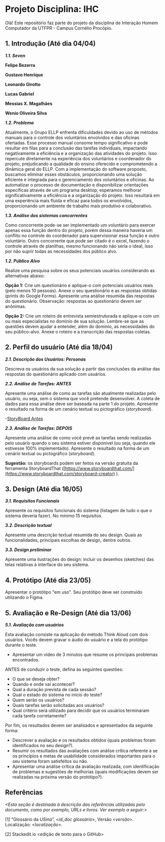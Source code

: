 
# Projeto Disciplina: IHC


Olá! Este repositório faz parte do projeto da disciplina de Interação Homem Computador da UTFPR - Campus Cornélio Procópio. 

## 1. Introdução (Até dia 04/04)

***1.1.  Seven***

**Felipe Bezerra**

**Gustavo Henrique**

**Leonardo Girotto**

**Lucas Gabriel**

**Messias X. Magalhães**

**Wenio Oliveira Silva** 

***1.2.  Problema***

Atualmente, o Grupo ELLP enfrenta dificuldades devido ao uso de métodos manuais para o controle dos voluntários envolvidos e das oficinas ofertadas. Esse processo manual consome tempo significativo e pode resultar em filas para a conclusão das tarefas individuais, impactando negativamente a eficiência e a organização das atividades do projeto. Isso repercute diretamente na experiência dos voluntários e coordenador do projeto, prejudicando a qualidade do ensino oferecido e comprometendo a dinâmica geral do ELLP.
Com a implementação do software proposto, buscamos eliminar esses obstáculos, proporcionando uma solução eficiente e integrada para o gerenciamento dos voluntários e oficinas. Ao automatizar o processo de documentação e disponibilizar orientações específicas através de um programa desktop, esperamos melhorar significativamente a eficiência e a organização do projeto. Isso resultará em uma experiência mais fluida e eficaz para todos os envolvidos, proporcionando um ambiente de trabalho mais produtivo e colaborativo.


***1.3.  Análise dos sistemas concorrentes***

Como concorrente pode-se ser implementado um voluntário para exercer apenas essa função dentro do projeto, porém dessa maneira haveria um conflito no controle do coordenador para supervisionar essa função e outro voluntário.
Outro concorrente que pode ser citado é o excel, fazendo o controle através de planilhas, mesmo funcionando não seria o ideal, isso por não suprir todas as necessidades dos público alvo.

***1.2.  Público Alvo***

Realize uma pesquisa sobre os seus potenciais usuários considerando as alternativas abaixo:

**Opção 1:** Crie um questionário e aplique-o  com potenciais usuários reais  (pelo menos 10 pessoas). Anexe o seu questionário e as respostas obtidas (prints do Google Forms).  Apresente uma análise  resumida das respostas do questionário.  Observação: respostas ao questionário devem ser anônimas.

**Opção 2:** Crie um roteiro de entrevista semiestruturada e aplique-a com um ou mais especialistas no domínio de sua solução. Lembre-se que as questões devem ajudar a entender, além do domínio, as necessidades do seu público-alvo. Anexe o roteiro e a transcrição das respostas coletas.

## 2. Perfil do usuário (Até dia 18/04)

***2.1. Descrição dos Usuários: Personas***

Descreva os usuários da sua solução a partir das conclusões da análise das respostas do questionário aplicado com usuários.

***2.2. Análise de Tarefas: ANTES***

Apresente uma análise  de como as tarefas são atualmente realizadas pelo usuário, ou seja, sem o sistema que você pretende desenvolver. A coleta de dados para essa análise deve ser baseada na parte 1 do projeto. Apresente o resultado na forma de um cenário textual ou pictográfico (*storyboard*).

-[StoryBoard Antes](https://github.com/leonardofgirotto/Seven/blob/main/antes.pdf)

***2.3. Análise de Tarefas: DEPOIS***

Apresente uma análise de como você prevê as tarefas sendo realizadas pelo usuário quando o seu sistema estiver disponível (ou seja, quando ele estivesse 100% implementado). Apresente o resultado na forma de um cenário textual ou pictográfico (*storyboard*).

**Sugestão:** os storyboards podem ser feitos na versão gratuita da ferramenta StoryboardThat ([https://www.storyboardthat.com/](https://www.storyboardthat.com/storyboard-creator) ).

## 3. Design (Até dia 16/05)

***3.1. Requisitos Funcionais***

Apresente os requisitos funcionais do sistema (listagem de tudo o que o sistema deveria fazer).  No mínimo 15 requisitos. 
    
***3.2. Descrição textual***    

Apresente uma descrição textual resumida do seu design.  Quais as funcionalidades, principais escolhas de design, dentre outros. 

***3.3. Design preliminar***      

Apresente uma ilustrações do design: incluir os desenhos (sketches) das telas relativas à interface do seu sistema. 

## 4. Protótipo (Até dia 23/05)

Apresentar o protótipo "em uso". Seu protótipo deve ser construído utilizando o Figma. 

## 5. Avaliação e Re-Design (Até dia 13/06)

***5.1. Avaliação com usuários*** 

Esta avaliação consiste na aplicação do método Think  Aloud com dois usuários. Vocês devem gravar o áudio do usuário e a tela do protótipo durante o teste.

-   Apresentar um vídeo de 3 minutos que resume os principais problemas encontrados.    

ANTES de conduzir o teste, defina as seguintes questões:

-   O que se deseja obter?    
-   Quando e onde vai acontecer?    
-   Qual a duração prevista de cada sessão?    
-   Qual o estado do sistema no início do teste?    
-   Quem serão os usuários?    
-   Quais tarefas serão solicitadas aos usuários?    
-   Qual critério será utilizado para decidir que os usuários terminaram cada tarefa corretamente?    

Por fim, os resultados devem ser analisados e apresentados da seguinte forma:

-   Descrever  a avaliação e os resultados obtidos (quais problemas foram identificados no seu design?).    
-   Resumir os resultados das avaliações com análise crítica referente a se os princípios e metas de usabilidade considerados importantes para o seu sistema foram satisfeitos ou não.
- Apresentar uma análise crítica da avaliação realizada, com identificação de problemas e sugestões de melhorias (quais modificações devem ser realizadas na próxima versão do protótipo?).

## Referências

*<Esta seção é destinada à descrição das referências utilizadas pelo documento, como por exemplo, URLs e livros. Ver exemplo a seguir:>*

[1] “Glossário da _USina_”, <_id_doc glossário_>, Versão <_versão_>. Localização: <_localização_>.

[2] Stackedit.io <edição de texto para o GitHub>
